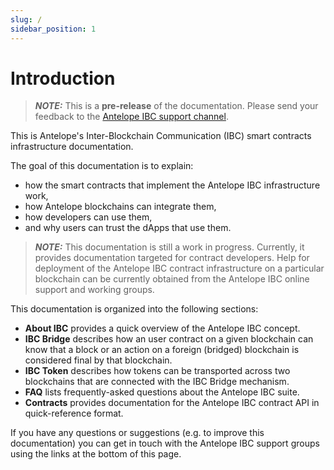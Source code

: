 ```yaml
---
slug: /
sidebar_position: 1
---
```


# Introduction

> **_NOTE:_** This is a **pre-release** of the documentation. Please send your feedback to the [Antelope IBC support channel](https://t.me/antelopeIBC).

This is Antelope's Inter-Blockchain Communication (IBC) smart contracts infrastructure documentation.

The goal of this documentation is to explain:

* how the smart contracts that implement the Antelope IBC infrastructure work,
* how Antelope blockchains can integrate them,
* how developers can use them,
* and why users can trust the dApps that use them. 

> **_NOTE:_** This documentation is still a work in progress. Currently, it provides documentation targeted for contract developers. Help for deployment of the Antelope IBC contract infrastructure on a particular blockchain can be currently obtained from the Antelope IBC online support and working groups.

This documentation is organized into the following sections:

* **About IBC** provides a quick overview of the Antelope IBC concept.
* **IBC Bridge** describes how an user contract on a given blockchain can know that a block or an action on a foreign (bridged) blockchain is considered final by that blockchain.
* **IBC Token** describes how tokens can be transported across two blockchains that are connected with the IBC Bridge mechanism.
* **FAQ** lists frequently-asked questions about the Antelope IBC suite.
* **Contracts** provides documentation for the Antelope IBC contract API in quick-reference format.

If you have any questions or suggestions (e.g. to improve this documentation) you can get in touch with the Antelope IBC support groups using the links at the bottom of this page.

